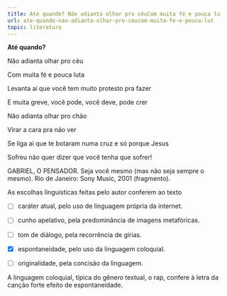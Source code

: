 ```yaml
---
title: Até quando? Não adianta olhar pro céuCom muita fé e pouca lu
url: ate-quando-nao-adianta-olhar-pro-ceucom-muita-fe-e-pouca-lut
topic: literatura
---
```



**Até quando?**

Não adianta olhar pro céu

Com muita fé e pouca luta

Levanta aí que você tem muito protesto pra fazer

E muita greve, você pode, você deve, pode crer

Não adianta olhar pro chão

Virar a cara pra não ver

Se liga aí que te botaram numa cruz e só porque Jesus

Sofreu não quer dizer que você tenha que sofrer!

GABRIEL, O PENSADOR. Seja você mesmo (mas não seja sempre o mesmo). Rio de Janeiro: Sony Music, 2001 (fragmento).

As escolhas linguísticas feitas pelo autor conferem ao texto



- [ ] caráter atual, pelo uso de linguagem própria da internet.
- [ ] cunho apelativo, pela predominância de imagens metafóricas.
- [ ] tom de diálogo, pela recorrência de gírias.
- [x] espontaneidade, pelo uso da linguagem coloquial.
- [ ] originalidade, pela concisão da linguagem.


A linguagem coloquial, típica do gênero textual, o rap, confere à letra da canção forte efeito de espontaneidade.
